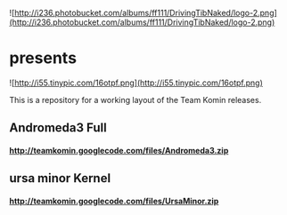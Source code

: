 ![http://i236.photobucket.com/albums/ff111/DrivingTibNaked/logo-2.png](http://i236.photobucket.com/albums/ff111/DrivingTibNaked/logo-2.png)
# presents #
![http://i55.tinypic.com/16otpf.png](http://i55.tinypic.com/16otpf.png)

This is a repository for a working layout of the Team Komin releases.

## Andromeda3 Full ##
#### http://teamkomin.googlecode.com/files/Andromeda3.zip ####

## ursa minor Kernel ##
#### http://teamkomin.googlecode.com/files/UrsaMinor.zip ####